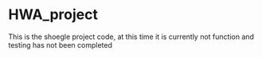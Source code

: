 # HWA_project
This is the shoegle project code, at this time it is currently not function and testing has not been completed
